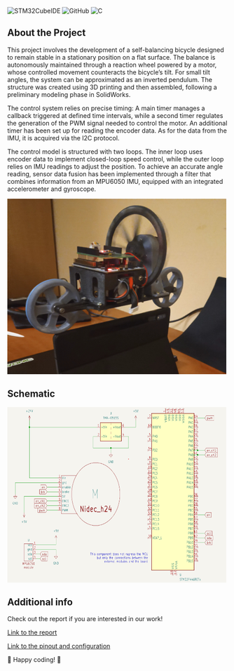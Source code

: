 ![STM32CubeIDE](https://img.shields.io/badge/STM32CubeIDE-%20lightblue?style=flat&logo=stmicroelectronics&link=https%3A%2F%2Fgithub.com%2FPhersax)
![GitHub](https://img.shields.io/badge/Github-purple?style=flat&logo=github&link=https%3A%2F%2Fgithub.com%2FPhersax)
![C](https://img.shields.io/badge/-%20darkblue?style=flat-square&logo=C)

## About the Project
This project involves the development of a self-balancing bicycle designed to remain stable in
a stationary position on a flat surface. The balance is autonomously maintained through a
reaction wheel powered by a motor, whose controlled movement counteracts the bicycle’s tilt.
For small tilt angles, the system can be approximated as an inverted pendulum.
The structure was created using 3D printing and then assembled, following a preliminary modeling phase in SolidWorks.

The control system relies on precise timing: A main timer manages a callback triggered at
defined time intervals, while a second timer regulates the generation of the PWM signal needed
to control the motor. An additional timer has been set up for reading the encoder data. As for
the data from the IMU, it is acquired via the I2C protocol.

The control model is structured with two loops. The inner loop uses encoder data to implement
closed-loop speed control, while the outer loop relies on IMU readings to adjust the position.
To achieve an accurate angle reading, sensor data fusion has been implemented through a filter
that combines information from an MPU6050 IMU, equipped with an integrated accelerometer
and gyroscope.

<img src="media/FinalWork.jpg" alt="Final Overview" width="500" height="400">

## Schematic
<img src="media/schematic.png" alt="Schematic" width="500" height="400">


## Additional info
Check out the report if you are interested in our work!

[Link to the report](SELF_BALANCING_BIKE_REPORT.pdf)

[Link to the pinout and configuration](pinout_and_config_report.pdf)

🚀 Happy coding! 🌟
